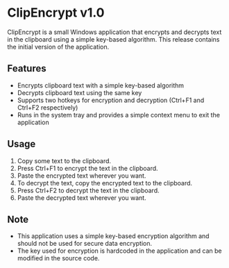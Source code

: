 # ClipEncrypt v1.0

ClipEncrypt is a small Windows application that encrypts and decrypts text in the clipboard using a simple key-based algorithm. This release contains the initial version of the application.

## Features
- Encrypts clipboard text with a simple key-based algorithm
- Decrypts clipboard text using the same key
- Supports two hotkeys for encryption and decryption (Ctrl+F1 and Ctrl+F2 respectively)
- Runs in the system tray and provides a simple context menu to exit the application

## Usage
1. Copy some text to the clipboard.
2. Press Ctrl+F1 to encrypt the text in the clipboard.
3. Paste the encrypted text wherever you want.
4. To decrypt the text, copy the encrypted text to the clipboard.
5. Press Ctrl+F2 to decrypt the text in the clipboard.
6. Paste the decrypted text wherever you want.

## Note
- This application uses a simple key-based encryption algorithm and should not be used for secure data encryption.
- The key used for encryption is hardcoded in the application and can be modified in the source code.
